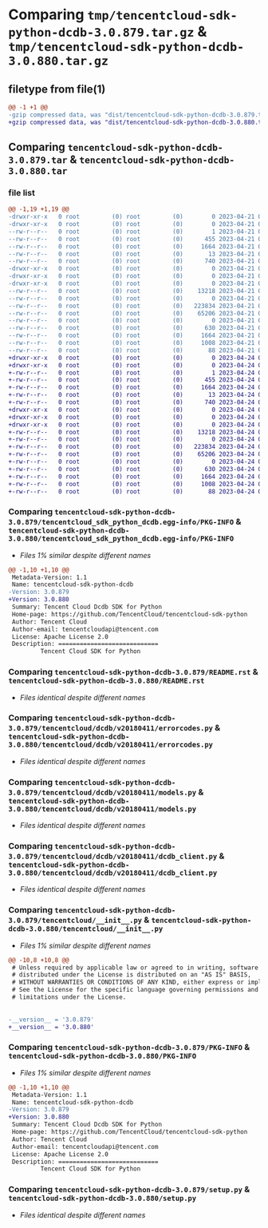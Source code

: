 # Comparing `tmp/tencentcloud-sdk-python-dcdb-3.0.879.tar.gz` & `tmp/tencentcloud-sdk-python-dcdb-3.0.880.tar.gz`

## filetype from file(1)

```diff
@@ -1 +1 @@
-gzip compressed data, was "dist/tencentcloud-sdk-python-dcdb-3.0.879.tar", last modified: Fri Apr 21 00:42:55 2023, max compression
+gzip compressed data, was "dist/tencentcloud-sdk-python-dcdb-3.0.880.tar", last modified: Mon Apr 24 03:02:44 2023, max compression
```

## Comparing `tencentcloud-sdk-python-dcdb-3.0.879.tar` & `tencentcloud-sdk-python-dcdb-3.0.880.tar`

### file list

```diff
@@ -1,19 +1,19 @@
-drwxr-xr-x   0 root         (0) root         (0)        0 2023-04-21 00:42:55.000000 tencentcloud-sdk-python-dcdb-3.0.879/
-drwxr-xr-x   0 root         (0) root         (0)        0 2023-04-21 00:42:55.000000 tencentcloud-sdk-python-dcdb-3.0.879/tencentcloud_sdk_python_dcdb.egg-info/
--rw-r--r--   0 root         (0) root         (0)        1 2023-04-21 00:42:55.000000 tencentcloud-sdk-python-dcdb-3.0.879/tencentcloud_sdk_python_dcdb.egg-info/dependency_links.txt
--rw-r--r--   0 root         (0) root         (0)      455 2023-04-21 00:42:55.000000 tencentcloud-sdk-python-dcdb-3.0.879/tencentcloud_sdk_python_dcdb.egg-info/SOURCES.txt
--rw-r--r--   0 root         (0) root         (0)     1664 2023-04-21 00:42:55.000000 tencentcloud-sdk-python-dcdb-3.0.879/tencentcloud_sdk_python_dcdb.egg-info/PKG-INFO
--rw-r--r--   0 root         (0) root         (0)       13 2023-04-21 00:42:55.000000 tencentcloud-sdk-python-dcdb-3.0.879/tencentcloud_sdk_python_dcdb.egg-info/top_level.txt
--rw-r--r--   0 root         (0) root         (0)      740 2023-04-21 00:42:55.000000 tencentcloud-sdk-python-dcdb-3.0.879/README.rst
-drwxr-xr-x   0 root         (0) root         (0)        0 2023-04-21 00:42:55.000000 tencentcloud-sdk-python-dcdb-3.0.879/tencentcloud/
-drwxr-xr-x   0 root         (0) root         (0)        0 2023-04-21 00:42:55.000000 tencentcloud-sdk-python-dcdb-3.0.879/tencentcloud/dcdb/
-drwxr-xr-x   0 root         (0) root         (0)        0 2023-04-21 00:42:55.000000 tencentcloud-sdk-python-dcdb-3.0.879/tencentcloud/dcdb/v20180411/
--rw-r--r--   0 root         (0) root         (0)    13218 2023-04-21 00:42:55.000000 tencentcloud-sdk-python-dcdb-3.0.879/tencentcloud/dcdb/v20180411/errorcodes.py
--rw-r--r--   0 root         (0) root         (0)        0 2023-04-21 00:42:55.000000 tencentcloud-sdk-python-dcdb-3.0.879/tencentcloud/dcdb/v20180411/__init__.py
--rw-r--r--   0 root         (0) root         (0)   223834 2023-04-21 00:42:55.000000 tencentcloud-sdk-python-dcdb-3.0.879/tencentcloud/dcdb/v20180411/models.py
--rw-r--r--   0 root         (0) root         (0)    65206 2023-04-21 00:42:55.000000 tencentcloud-sdk-python-dcdb-3.0.879/tencentcloud/dcdb/v20180411/dcdb_client.py
--rw-r--r--   0 root         (0) root         (0)        0 2023-04-21 00:42:55.000000 tencentcloud-sdk-python-dcdb-3.0.879/tencentcloud/dcdb/__init__.py
--rw-r--r--   0 root         (0) root         (0)      630 2023-04-21 00:42:55.000000 tencentcloud-sdk-python-dcdb-3.0.879/tencentcloud/__init__.py
--rw-r--r--   0 root         (0) root         (0)     1664 2023-04-21 00:42:55.000000 tencentcloud-sdk-python-dcdb-3.0.879/PKG-INFO
--rw-r--r--   0 root         (0) root         (0)     1008 2023-04-21 00:42:55.000000 tencentcloud-sdk-python-dcdb-3.0.879/setup.py
--rw-r--r--   0 root         (0) root         (0)       88 2023-04-21 00:42:55.000000 tencentcloud-sdk-python-dcdb-3.0.879/setup.cfg
+drwxr-xr-x   0 root         (0) root         (0)        0 2023-04-24 03:02:44.000000 tencentcloud-sdk-python-dcdb-3.0.880/
+drwxr-xr-x   0 root         (0) root         (0)        0 2023-04-24 03:02:44.000000 tencentcloud-sdk-python-dcdb-3.0.880/tencentcloud_sdk_python_dcdb.egg-info/
+-rw-r--r--   0 root         (0) root         (0)        1 2023-04-24 03:02:44.000000 tencentcloud-sdk-python-dcdb-3.0.880/tencentcloud_sdk_python_dcdb.egg-info/dependency_links.txt
+-rw-r--r--   0 root         (0) root         (0)      455 2023-04-24 03:02:44.000000 tencentcloud-sdk-python-dcdb-3.0.880/tencentcloud_sdk_python_dcdb.egg-info/SOURCES.txt
+-rw-r--r--   0 root         (0) root         (0)     1664 2023-04-24 03:02:44.000000 tencentcloud-sdk-python-dcdb-3.0.880/tencentcloud_sdk_python_dcdb.egg-info/PKG-INFO
+-rw-r--r--   0 root         (0) root         (0)       13 2023-04-24 03:02:44.000000 tencentcloud-sdk-python-dcdb-3.0.880/tencentcloud_sdk_python_dcdb.egg-info/top_level.txt
+-rw-r--r--   0 root         (0) root         (0)      740 2023-04-24 03:02:44.000000 tencentcloud-sdk-python-dcdb-3.0.880/README.rst
+drwxr-xr-x   0 root         (0) root         (0)        0 2023-04-24 03:02:44.000000 tencentcloud-sdk-python-dcdb-3.0.880/tencentcloud/
+drwxr-xr-x   0 root         (0) root         (0)        0 2023-04-24 03:02:44.000000 tencentcloud-sdk-python-dcdb-3.0.880/tencentcloud/dcdb/
+drwxr-xr-x   0 root         (0) root         (0)        0 2023-04-24 03:02:44.000000 tencentcloud-sdk-python-dcdb-3.0.880/tencentcloud/dcdb/v20180411/
+-rw-r--r--   0 root         (0) root         (0)    13218 2023-04-24 03:02:44.000000 tencentcloud-sdk-python-dcdb-3.0.880/tencentcloud/dcdb/v20180411/errorcodes.py
+-rw-r--r--   0 root         (0) root         (0)        0 2023-04-24 03:02:44.000000 tencentcloud-sdk-python-dcdb-3.0.880/tencentcloud/dcdb/v20180411/__init__.py
+-rw-r--r--   0 root         (0) root         (0)   223834 2023-04-24 03:02:44.000000 tencentcloud-sdk-python-dcdb-3.0.880/tencentcloud/dcdb/v20180411/models.py
+-rw-r--r--   0 root         (0) root         (0)    65206 2023-04-24 03:02:44.000000 tencentcloud-sdk-python-dcdb-3.0.880/tencentcloud/dcdb/v20180411/dcdb_client.py
+-rw-r--r--   0 root         (0) root         (0)        0 2023-04-24 03:02:44.000000 tencentcloud-sdk-python-dcdb-3.0.880/tencentcloud/dcdb/__init__.py
+-rw-r--r--   0 root         (0) root         (0)      630 2023-04-24 03:02:44.000000 tencentcloud-sdk-python-dcdb-3.0.880/tencentcloud/__init__.py
+-rw-r--r--   0 root         (0) root         (0)     1664 2023-04-24 03:02:44.000000 tencentcloud-sdk-python-dcdb-3.0.880/PKG-INFO
+-rw-r--r--   0 root         (0) root         (0)     1008 2023-04-24 03:02:44.000000 tencentcloud-sdk-python-dcdb-3.0.880/setup.py
+-rw-r--r--   0 root         (0) root         (0)       88 2023-04-24 03:02:44.000000 tencentcloud-sdk-python-dcdb-3.0.880/setup.cfg
```

### Comparing `tencentcloud-sdk-python-dcdb-3.0.879/tencentcloud_sdk_python_dcdb.egg-info/PKG-INFO` & `tencentcloud-sdk-python-dcdb-3.0.880/tencentcloud_sdk_python_dcdb.egg-info/PKG-INFO`

 * *Files 1% similar despite different names*

```diff
@@ -1,10 +1,10 @@
 Metadata-Version: 1.1
 Name: tencentcloud-sdk-python-dcdb
-Version: 3.0.879
+Version: 3.0.880
 Summary: Tencent Cloud Dcdb SDK for Python
 Home-page: https://github.com/TencentCloud/tencentcloud-sdk-python
 Author: Tencent Cloud
 Author-email: tencentcloudapi@tencent.com
 License: Apache License 2.0
 Description: ============================
         Tencent Cloud SDK for Python
```

### Comparing `tencentcloud-sdk-python-dcdb-3.0.879/README.rst` & `tencentcloud-sdk-python-dcdb-3.0.880/README.rst`

 * *Files identical despite different names*

### Comparing `tencentcloud-sdk-python-dcdb-3.0.879/tencentcloud/dcdb/v20180411/errorcodes.py` & `tencentcloud-sdk-python-dcdb-3.0.880/tencentcloud/dcdb/v20180411/errorcodes.py`

 * *Files identical despite different names*

### Comparing `tencentcloud-sdk-python-dcdb-3.0.879/tencentcloud/dcdb/v20180411/models.py` & `tencentcloud-sdk-python-dcdb-3.0.880/tencentcloud/dcdb/v20180411/models.py`

 * *Files identical despite different names*

### Comparing `tencentcloud-sdk-python-dcdb-3.0.879/tencentcloud/dcdb/v20180411/dcdb_client.py` & `tencentcloud-sdk-python-dcdb-3.0.880/tencentcloud/dcdb/v20180411/dcdb_client.py`

 * *Files identical despite different names*

### Comparing `tencentcloud-sdk-python-dcdb-3.0.879/tencentcloud/__init__.py` & `tencentcloud-sdk-python-dcdb-3.0.880/tencentcloud/__init__.py`

 * *Files 1% similar despite different names*

```diff
@@ -10,8 +10,8 @@
 # Unless required by applicable law or agreed to in writing, software
 # distributed under the License is distributed on an "AS IS" BASIS,
 # WITHOUT WARRANTIES OR CONDITIONS OF ANY KIND, either express or implied.
 # See the License for the specific language governing permissions and
 # limitations under the License.
 
 
-__version__ = '3.0.879'
+__version__ = '3.0.880'
```

### Comparing `tencentcloud-sdk-python-dcdb-3.0.879/PKG-INFO` & `tencentcloud-sdk-python-dcdb-3.0.880/PKG-INFO`

 * *Files 1% similar despite different names*

```diff
@@ -1,10 +1,10 @@
 Metadata-Version: 1.1
 Name: tencentcloud-sdk-python-dcdb
-Version: 3.0.879
+Version: 3.0.880
 Summary: Tencent Cloud Dcdb SDK for Python
 Home-page: https://github.com/TencentCloud/tencentcloud-sdk-python
 Author: Tencent Cloud
 Author-email: tencentcloudapi@tencent.com
 License: Apache License 2.0
 Description: ============================
         Tencent Cloud SDK for Python
```

### Comparing `tencentcloud-sdk-python-dcdb-3.0.879/setup.py` & `tencentcloud-sdk-python-dcdb-3.0.880/setup.py`

 * *Files identical despite different names*


